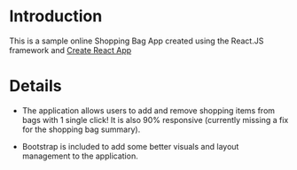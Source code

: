 <h1>Introduction</h1>

This is a sample online Shopping Bag App created using the React.JS framework and <a href="https://github.com/facebookincubator/create-react-app">Create React App</a>

<h1>Details</h1>

- The application allows users to add and remove shopping items from bags with 1 single click! It is also 90% responsive (currently missing a fix for the shopping bag summary).

- Bootstrap is included to add some better visuals and layout management to the application.